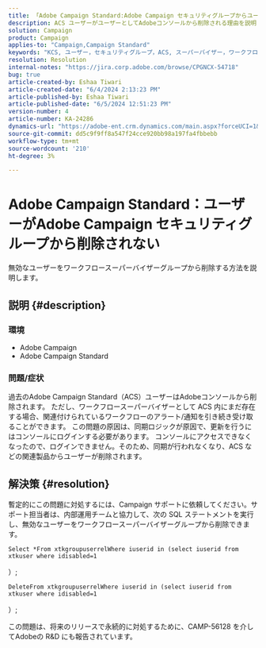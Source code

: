 ```yaml
---
title: 「Adobe Campaign Standard:Adobe Campaign セキュリティグループからユーザーが削除されない」
description: ACS ユーザーがユーザーとしてAdobeコンソールから削除される理由を説明します。
solution: Campaign
product: Campaign
applies-to: "Campaign,Campaign Standard"
keywords: "KCS, ユーザー，セキュリティグループ，ACS, スーパーバイザー，ワークフロー，通知，同期ロジック，問題，アップデート，コンソール"
resolution: Resolution
internal-notes: "https://jira.corp.adobe.com/browse/CPGNCX-54718"
bug: true
article-created-by: Eshaa Tiwari
article-created-date: "6/4/2024 2:13:23 PM"
article-published-by: Eshaa Tiwari
article-published-date: "6/5/2024 12:51:23 PM"
version-number: 4
article-number: KA-24286
dynamics-url: "https://adobe-ent.crm.dynamics.com/main.aspx?forceUCI=1&pagetype=entityrecord&etn=knowledgearticle&id=c2b0c897-7c22-ef11-840b-6045bd0201f5"
source-git-commit: dd5c9f9ff8a547f24cce920bb98a197fa4fbbebb
workflow-type: tm+mt
source-wordcount: '210'
ht-degree: 3%

---
```


# Adobe Campaign Standard：ユーザーがAdobe Campaign セキュリティグループから削除されない


無効なユーザーをワークフロースーパーバイザーグループから削除する方法を説明します。

## 説明 {#description}


### 環境

- Adobe Campaign
- Adobe Campaign Standard


### 問題/症状

過去のAdobe Campaign Standard（ACS）ユーザーはAdobeコンソールから削除されます。 ただし、ワークフロースーパーバイザーとして ACS 内にまだ存在する場合、関連付けられているワークフローのアラート/通知を引き続き受け取ることができます。 この問題の原因は、同期ロジックが原因で、更新を行うにはコンソールにログインする必要があります。 コンソールにアクセスできなくなったので、ログインできません。そのため、同期が行われなくなり、ACS などの関連製品からユーザーが削除されます。


## 解決策 {#resolution}


暫定的にこの問題に対処するには、Campaign サポートに依頼してください。サポート担当者は、内部運用チームと協力して、次の SQL ステートメントを実行し、無効なユーザーをワークフロースーパーバイザーグループから削除できます。




```
Select *From xtkgroupuserrelWhere iuserid in (select iuserid from xtkuser where idisabled=1
```

）;



```
DeleteFrom xtkgroupuserrelWhere iuserid in (select iuserid from xtkuser where idisabled=1
```

）;

この問題は、将来のリリースで永続的に対処するために、CAMP-56128 を介してAdobeの R&amp;D にも報告されています。